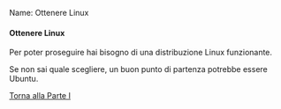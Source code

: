 Name: Ottenere Linux


#### Ottenere Linux

Per poter proseguire hai bisogno di una distribuzione Linux funzionante.

Se non sai quale scegliere, un buon punto di partenza potrebbe essere Ubuntu.

<a href="/activities/1">Torna alla Parte I</a>
